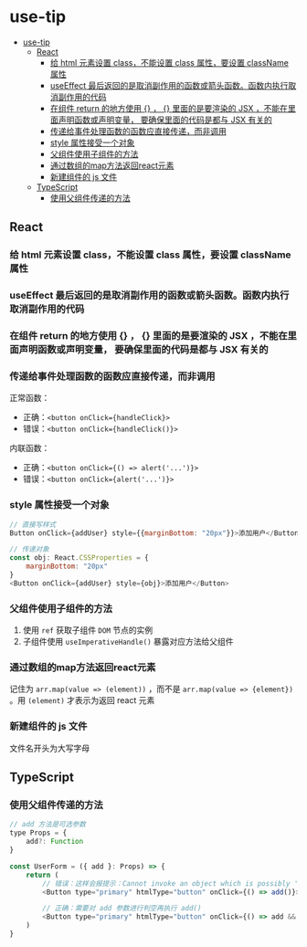 # use-tip

- [use-tip](#use-tip)
  - [React](#react)
    - [给 html 元素设置 class，不能设置 class 属性，要设置 className 属性](#给-html-元素设置-class不能设置-class-属性要设置-classname-属性)
    - [useEffect 最后返回的是取消副作用的函数或箭头函数。函数内执行取消副作用的代码](#useeffect-最后返回的是取消副作用的函数或箭头函数函数内执行取消副作用的代码)
    - [在组件 return 的地方使用 {} ， {} 里面的是要渲染的 JSX ，不能在里面声明函数或声明变量， 要确保里面的代码是都与 JSX 有关的](#在组件-return-的地方使用----里面的是要渲染的-jsx-不能在里面声明函数或声明变量-要确保里面的代码是都与-jsx-有关的)
    - [传递给事件处理函数的函数应直接传递，而非调用](#传递给事件处理函数的函数应直接传递而非调用)
    - [style 属性接受一个对象](#style-属性接受一个对象)
    - [父组件使用子组件的方法](#父组件使用子组件的方法)
    - [通过数组的map方法返回react元素](#通过数组的map方法返回react元素)
    - [新建组件的 js 文件](#新建组件的-js-文件)
  - [TypeScript](#typescript)
    - [使用父组件传递的方法](#使用父组件传递的方法)

## React

### 给 html 元素设置 class，不能设置 class 属性，要设置 className 属性

### useEffect 最后返回的是取消副作用的函数或箭头函数。函数内执行取消副作用的代码

### 在组件 return 的地方使用 {} ， {} 里面的是要渲染的 JSX ，不能在里面声明函数或声明变量， 要确保里面的代码是都与 JSX 有关的

### 传递给事件处理函数的函数应直接传递，而非调用

正常函数：

- 正确：`<button onClick={handleClick}>`
- 错误：`<button onClick={handleClick()}>`

内联函数：

- 正确：`<button onClick={() => alert('...')}>`
- 错误：`<button onClick={alert('...')}>`

### style 属性接受一个对象

```js
// 直接写样式
Button onClick={addUser} style={{marginBottom: "20px"}}>添加用户</Button>

// 传递对象
const obj: React.CSSProperties = {
    marginBottom: "20px"
}
<Button onClick={addUser} style={obj}>添加用户</Button>
```

### 父组件使用子组件的方法

1. 使用 `ref` 获取子组件 `DOM` 节点的实例
2. 子组件使用 `useImperativeHandle()` 暴露对应方法给父组件

### 通过数组的map方法返回react元素

记住为 `arr.map(value => (element))` ，而不是 `arr.map(value => {element})` 。用 `(element)` 才表示为返回 react 元素

### 新建组件的 js 文件

文件名开头为大写字母

## TypeScript

### 使用父组件传递的方法

```js
// add 方法是可选参数
type Props = {
    add?: Function
}

const UserForm = ({ add }: Props) => {
    return (
        // 错误：这样会报提示：Cannot invoke an object which is possibly 'undefined'. 因为 add 参数可能不存在
        <Button type="primary" htmlType="button" onClick={() => add()}>取消</Button>

        // 正确：需要对 add 参数进行判空再执行 add() 
        <Button type="primary" htmlType="button" onClick={() => add && add()}>取消</Button>
    )
}
```

